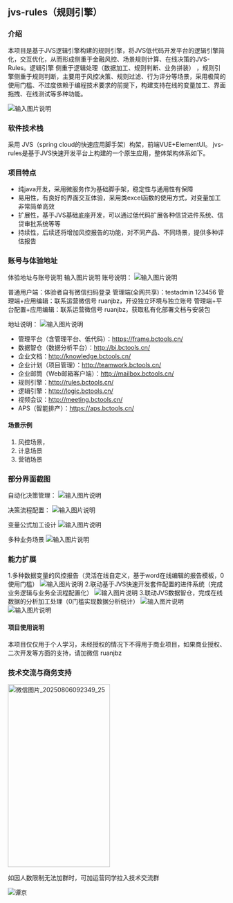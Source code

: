 ## jvs-rules（规则引擎）

### 介绍
本项目是基于JVS逻辑引擎构建的规则引擎，将JVS低代码开发平台的逻辑引擎简化，交互优化，从而形成侧重于金融风控、场景规则计算、在线决策的JVS-Rules。逻辑引擎 侧重于逻辑处理（数据加工、规则判断、业务拼装） ，规则引擎侧重于规则判断，主要用于风控决策、规则过滤、行为评分等场景，采用极简的使用门槛、不过度依赖于编程技术要求的前提下，构建支持在线的变量加工、界面拖拽、在线测试等多种功能。

![输入图片说明](img/image%E8%A7%84%E5%88%99.png)

### 软件技术栈
采用 JVS（spring cloud的快速应用脚手架）构架，前端VUE+ElementUI。
jvs-rules是基于JVS快速开发平台上构建的一个原生应用，整体架构体系如下。



### 项目特点

- 纯java开发，采用微服务作为基础脚手架，稳定性与通用性有保障
- 易用性，有良好的界面交互体验，采用类excel函数的使用方式，对变量加工非常简单高效
- 扩展性，基于JVS基础底座开发，可以通过低代码扩展各种信贷进件系统、信贷审批系统等等
- 持续性，后续还将增加风控报告的功能，对不同产品、不同场景，提供多种评估报告


### 账号与体验地址
体验地址与账号说明
输入图片说明 账号说明：
![输入图片说明](img/imagezhanghao.png)

普通用户端：体验者自有微信扫码登录
管理端(全网共享)：testadmin 123456
管理端+应用编辑：联系运营微信号 ruanjbz，开设独立环境与独立账号
管理端+平台配置+应用编辑：联系运营微信号 ruanjbz，获取私有化部署文档与安装包


地址说明：
![输入图片说明](img/%E4%BA%A7%E5%93%81%E4%BD%93%E7%B3%BB.png)
- 管理平台（含管理平台、低代码）：https://frame.bctools.cn/
- 数据智仓（数据分析平台）：http://bi.bctools.cn/
- 企业文档：http://knowledge.bctools.cn/
- 企业计划（项目管理）：http://teamwork.bctools.cn/
- 企业邮筒（Web邮箱客户端）：http://mailbox.bctools.cn/
- 规则引擎：http://rules.bctools.cn/
- 逻辑引擎：http://logic.bctools.cn/
- 视频会议：http://meeting.bctools.cn/
- APS（智能排产）：https://aps.bctools.cn/
  



#### 场景示例

1.  风控场景，
2.  计息场景
3.  营销场景



### 部分界面截图

自动化决策管理：
![输入图片说明](img/imagejuece.png)

决策流程配置：
![输入图片说明](img/imagejueceliu.png)

变量公式加工设计
![输入图片说明](img/image%E5%85%AC%E5%BC%8F.png)

多种业务场景
![输入图片说明](img/image%E5%A4%9A%E5%9C%BA%E6%99%AF.png)


### 能力扩展

1.多种数据变量的风控报告（灵活在线自定义，基于word在线编辑的报告模板，0使用门槛）
![输入图片说明](img/image%E5%8A%A8%E6%80%81%E6%8A%A5%E5%91%8A.png)
2.联动基于JVS快速开发套件配置的进件系统（完成业务逻辑与业务全流程配置化）
![输入图片说明](img/imageapp.png)
3.联动JVS数据智仓，完成在线数据的分析加工处理（0门槛实现数据分析统计）
![输入图片说明](img/imagedata.png)
![输入图片说明](img/imagean.png)

#### 项目使用说明
本项目仅仅用于个人学习，未经授权的情况下不得用于商业项目，如果商业授权、二次开发等方面的支持，请加微信 ruanjbz



### 技术交流与商务支持

<img width="236" height="422" alt="微信图片_20250806092349_25" src="https://github.com/user-attachments/assets/9ac82235-feeb-42d9-a038-49377c13a392" />























如因人数限制无法加群时，可加运营同学拉入技术交流群

![谭京](https://github.com/user-attachments/assets/dc75b980-bb38-4e13-bc79-aaaf55d32594)


